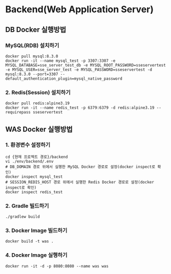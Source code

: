 # Backend(Web Application Server)

## DB Docker 실행방법

### MySQL(RDB) 설치하기
```Shell
docker pull mysql:8.3.0
docker run -it --name mysql_test -p 3307:3307 -e MYSQL_DATABASE=sse_server_test_db -e MYSQL_ROOT_PASSWORD=sseservertest -e MYSQL_USER=sse_server_test -e MYSQL_PASSWORD=sseservertest -d mysql:8.3.0 --port=3307 --default_authentication_plugin=mysql_native_password
```

### 2. Redis(Session) 설치하기
```Shell
docker pull redis:alpine3.19
docker run -it --name redis_test -p 6379:6379 -d redis:alpine3.19 --requirepass sseservertest
```

## WAS Docker 실행방법

### 1. 환경변수 설정하기 
```Shell
cd {현재 프로젝트 경로}/backend
vi ./env/backend/.env
# DB_DOMAIN 경로 위에서 실행한 MySQL Docker 경로로 설정(docker inspect로 확인)
docker inspect mysql_test
# SESSION_REDIS_HOST 경로 위에서 실행한 Redis Docker 경로로 설정(docker inspect로 확인)
docker inspect redis_test
```

### 2. Gradle 빌드하기
```Shell
./gradlew build
```

### 3. Docker Image 빌드하기
```Shell
docker build -t was .
```

### 4. Docker Image 실행하기
```Shell
docker run -it -d -p 8080:8080 --name was was
```

